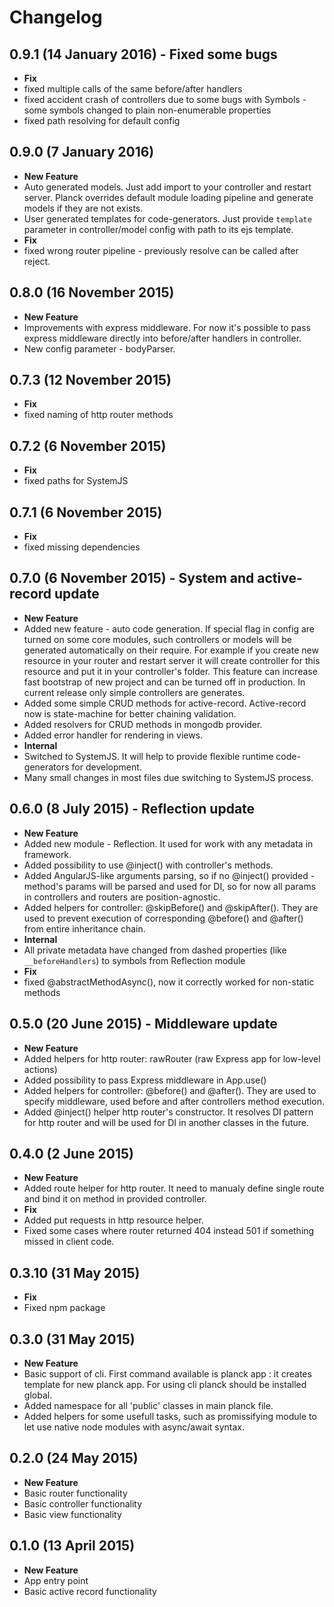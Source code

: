 # Changelog

## 0.9.1 (14 January 2016) - Fixed some bugs
* **Fix**
 * fixed multiple calls of the same before/after handlers
 * fixed accident crash of controllers due to some bugs with Symbols - some symbols changed to plain non-enumerable properties
 * fixed path resolving for default config

## 0.9.0 (7 January 2016)
* **New Feature**
 * Auto generated models. Just add import to your controller and restart server. Planck overrides default module loading pipeline and generate models if they are not exists.
 * User generated templates for code-generators. Just provide ```template``` parameter in controller/model config with path to its ejs template.
* **Fix**
 * fixed wrong router pipeline - previously resolve can be called after reject.

## 0.8.0 (16 November 2015)
* **New Feature**
 * Improvements with express middleware. For now it's possible to pass express middleware directly into before/after handlers in controller.
 * New config parameter - bodyParser.

## 0.7.3 (12 November 2015)
* **Fix**
 * fixed naming of http router methods

## 0.7.2 (6 November 2015)
* **Fix**
 * fixed paths for SystemJS

## 0.7.1 (6 November 2015)
* **Fix**
 * fixed missing dependencies

## 0.7.0 (6 November 2015) - System and active-record update
 * **New Feature**
  * Added new feature - auto code generation. If special flag in config are turned on some core modules, such controllers or models will be generated automatically on their require. For example if you create new resource in your router and restart server it will create controller for this resource and put it in your controller's folder. This feature can increase fast bootstrap of new project and can be turned off in production. In current release only simple controllers are generates.
  * Added some simple CRUD methods for active-record. Active-record now is state-machine for better chaining validation.
  * Added resolvers for CRUD methods in mongodb provider.
  * Added error handler for rendering in views.
 * **Internal**
  * Switched to SystemJS. It will help to provide flexible runtime code-generators for development.
  * Many small changes in most files due switching to SystemJS process.

## 0.6.0 (8 July 2015) - Reflection update
 * **New Feature**
  * Added new module - Reflection. It used for work with any metadata in framework.
  * Added possibility to use @inject() with controller's methods.
  * Added AngularJS-like arguments parsing, so if no @inject() provided - method's params will be parsed and used for DI, so for now all params in controllers and routers are position-agnostic.
  * Added helpers for controller: @skipBefore() and @skipAfter(). They are used to prevent execution of corresponding @before() and @after() from entire inheritance chain.
 * **Internal**
  * All private metadata have changed from dashed properties (like ```__beforeHandlers```) to symbols from Reflection module
 * **Fix**
  * fixed @abstractMethodAsync(), now it correctly worked for non-static methods

## 0.5.0 (20 June 2015) - Middleware update
 * **New Feature**
  * Added helpers for http router: rawRouter (raw Express app for low-level actions)
  * Added possibility to pass Express middleware in App.use()
  * Added helpers for controller: @before() and @after(). They are used to specify middleware, used before and after controllers method execution.
  * Added @inject() helper http router's constructor. It resolves DI pattern for http router and will be used for DI in another classes in the future.

## 0.4.0 (2 June 2015)
 * **New Feature**
  * Added route helper for http router. It need to manualy define single route and bind it on method in provided controller.
 * **Fix**
  * Added put requests in http resource helper.
  * Fixed some cases where router returned 404 instead 501 if something missed in client code.

## 0.3.10 (31 May 2015)
 * **Fix**
  * Fixed npm package

## 0.3.0 (31 May 2015)
 * **New Feature**
  * Basic support of cli. First command available is planck app <appname>: it creates template for new planck app. For using cli planck should be installed global.
  * Added namespace for all 'public' classes in main planck file.
  * Added helpers for some usefull tasks, such as promissifying module to let use native node modules with async/await syntax.

## 0.2.0 (24 May 2015)
 * **New Feature**
  * Basic router functionality
  * Basic controller functionality
  * Basic view functionality

## 0.1.0 (13 April 2015)
 * **New Feature**
  * App entry point
  * Basic active record functionality

